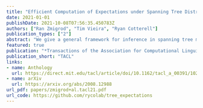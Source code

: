 ```yaml
---
title: "Efficient Computation of Expectations under Spanning Tree Distributions"
date: 2021-01-01
publishDate: 2021-10-08T07:56:35.450783Z
authors: ["Ran Zmigrod", "Tim Vieira", "Ryan Cotterell"]
publication_types: ["2"]
abstract: "We give a general framework for inference in spanning tree models. We propose unified algorithms for the important cases of first-order expectations and second-order expectations in edge-factored, non-projective spanning-tree models. Our algorithms exploit a fundamental connection between gradients and expectations, which allows us to derive efficient algorithms. These algorithms are easy to implement with or without automatic differentiation software. We motivate the development of our framework with several cautionary tales of previous research, which has developed numerous inefficient algorithms for computing expectations and their gradients. We demonstrate how our framework efficiently computes several quantities with known algorithms, including the expected attachment score, entropy, and generalized expectation criteria. As a bonus, we give algorithms for quantities that are missing in the literature, including the KL divergence. In all cases, our approach matches the efficiency of existing algorithms and, in several cases, reduces the runtime complexity by a factor of the sentence length. We validate the implementation of our framework through runtime experiments. We find our algorithms are up to 15 and 9 times faster than previous algorithms for computing the Shannon entropy and the gradient of the generalized expectation objective, respectively."
featured: true
publication: "*Transactions of the Association for Computational Linguistics*"
publication_short: "TACL"
links:
- name: Anthology
  url: https://direct.mit.edu/tacl/article/doi/10.1162/tacl_a_00391/102843/Efficient-Computation-of-Expectations-under
- name: arXiv
  url: https://arxiv.org/abs/2008.12988
url_pdf: papers/zmigrod+al.tacl21.pdf
url_code: https://github.com/rycolab/tree_expectations
---
```


